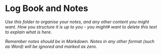 # Log Book and Notes

_Use this folder to organise your notes, and any other content
you might want. How you structure it is up to you - you might#
want to delete this text to explain what is here._

_Remember notes should be in Markdown. Notes in any other format
(such as Word) will be ignored and marked as zero._